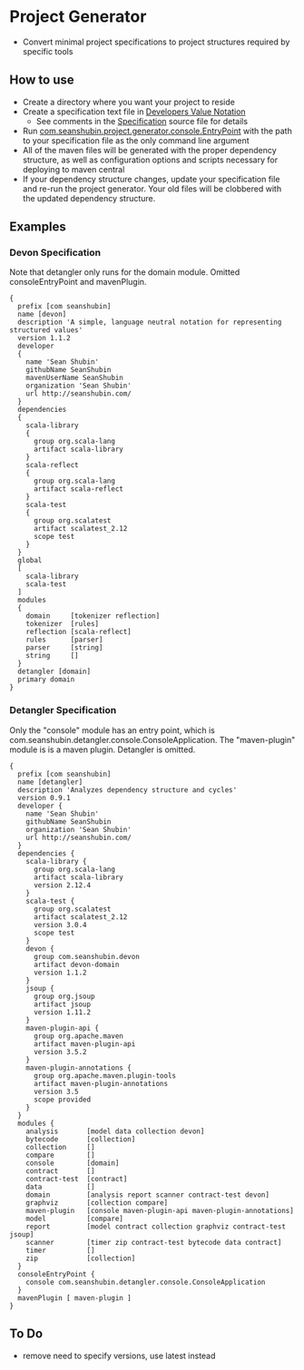 # Project Generator
- Convert minimal project specifications to project structures required by specific tools

## How to use
- Create a directory where you want your project to reside
- Create a specification text file in [Developers Value Notation](https://github.com/SeanShubin/devon)
    - See comments in the [Specification](domain/src/main/scala/com/seanshubin/project/generator/domain/Specification.scala) source file for details
- Run [com.seanshubin.project.generator.console.EntryPoint](console/src/main/scala/com/seanshubin/project/generator/console/EntryPoint.scala) with the path to your specification file as the only command line argument
- All of the maven files will be generated with the proper dependency structure, as well as configuration options and scripts necessary for deploying to maven central
- If your dependency structure changes, update your specification file and re-run the project generator.  Your old files will be clobbered with the updated dependency structure. 

## Examples

### Devon Specification
Note that detangler only runs for the domain module.  Omitted consoleEntryPoint and mavenPlugin. 
```
{
  prefix [com seanshubin]
  name [devon]
  description 'A simple, language neutral notation for representing structured values'
  version 1.1.2
  developer
  {
    name 'Sean Shubin'
    githubName SeanShubin
    mavenUserName SeanShubin
    organization 'Sean Shubin'
    url http://seanshubin.com/
  }
  dependencies
  {
    scala-library
    {
      group org.scala-lang
      artifact scala-library
    }
    scala-reflect
    {
      group org.scala-lang
      artifact scala-reflect
    }
    scala-test
    {
      group org.scalatest
      artifact scalatest_2.12
      scope test
    }
  }
  global
  [
    scala-library
    scala-test
  ]
  modules
  {
    domain     [tokenizer reflection]
    tokenizer  [rules]
    reflection [scala-reflect]
    rules      [parser]
    parser     [string]
    string     []
  }
  detangler [domain]
  primary domain
}
```

### Detangler Specification 
Only the "console" module has an entry point, which is com.seanshubin.detangler.console.ConsoleApplication.
The "maven-plugin" module is is a maven plugin.
Detangler is omitted.
```
{
  prefix [com seanshubin]
  name [detangler]
  description 'Analyzes dependency structure and cycles'
  version 0.9.1
  developer {
    name 'Sean Shubin'
    githubName SeanShubin
    organization 'Sean Shubin'
    url http://seanshubin.com/
  }
  dependencies {
    scala-library {
      group org.scala-lang
      artifact scala-library
      version 2.12.4
    }
    scala-test {
      group org.scalatest
      artifact scalatest_2.12
      version 3.0.4
      scope test
    }
    devon {
      group com.seanshubin.devon
      artifact devon-domain
      version 1.1.2
    }
    jsoup {
      group org.jsoup
      artifact jsoup
      version 1.11.2
    }
    maven-plugin-api {
      group org.apache.maven
      artifact maven-plugin-api
      version 3.5.2
    }
    maven-plugin-annotations {
      group org.apache.maven.plugin-tools
      artifact maven-plugin-annotations
      version 3.5
      scope provided
    }
  }
  modules {
    analysis       [model data collection devon]
    bytecode       [collection]
    collection     []
    compare        []
    console        [domain]
    contract       []
    contract-test  [contract]
    data           []
    domain         [analysis report scanner contract-test devon]
    graphviz       [collection compare]
    maven-plugin   [console maven-plugin-api maven-plugin-annotations]
    model          [compare]
    report         [model contract collection graphviz contract-test jsoup]
    scanner        [timer zip contract-test bytecode data contract]
    timer          []
    zip            [collection]
  }
  consoleEntryPoint {
    console com.seanshubin.detangler.console.ConsoleApplication
  }
  mavenPlugin [ maven-plugin ]
}
```

## To Do
- remove need to specify versions, use latest instead